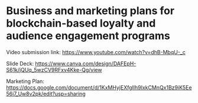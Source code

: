 # Business and marketing plans for blockchain-based loyalty and audience engagement programs

Video submission link: https://www.youtube.com/watch?v=dhB-MbqU-_c

Slide Deck: https://www.canva.com/design/DAFEpH-S61k/jQUq_5wzCV9RFxv4Kke-Qg/view

Marketing Plan: https://docs.google.com/document/d/1KxMHyjEXfgIlh9IxkCMnQx1Bz9iK5Ee56i7_Uw8v2pk/edit?usp=sharing
